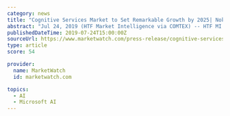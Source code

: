 ```yaml
---
category: news
title: "Cognitive Services Market to Set Remarkable Growth by 2025| Nokia, Expert System, Verbio, Inbenta"
abstract: "Jul 24, 2019 (HTF Market Intelligence via COMTEX) -- HTF MI recently introduced Global Cognitive Services Market study with in-depth ... some of the key players from the complete study are IBM, Microsoft, Google, AWS, Baidu, Nuance Communications, Qualcomm ..."
publishedDateTime: 2019-07-24T15:00:00Z
sourceUrl: https://www.marketwatch.com/press-release/cognitive-services-market-to-set-remarkable-growth-by-2025-nokia-expert-system-verbio-inbenta-2019-07-24
type: article
score: 54

provider:
  name: MarketWatch
  id: marketwatch.com

topics:
  - AI
  - Microsoft AI
---
```

